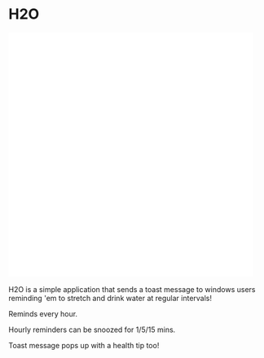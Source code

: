 # H2O
![H2O](https://github.com/impeccable-tester/H2O/blob/master/H2O/Assets/4.gif)

H2O is a simple application that sends a toast message to windows users reminding 'em to stretch and drink water at regular intervals!

Reminds every hour.

Hourly reminders can be snoozed for 1/5/15 mins.

Toast message pops up with a health tip too!
